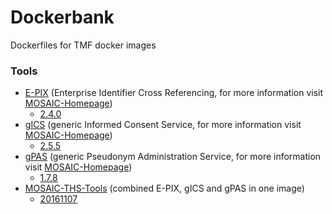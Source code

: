 # Dockerbank
Dockerfiles for TMF docker images

### Tools
- [E-PIX](https://github.com/tmfev/Dockerbank/tree/master/E-PIX) (Enterprise Identifier Cross Referencing, for more information visit [MOSAIC-Homepage](https://mosaic-greifswald.de/werkzeuge-und-vorlagen/id-management-e-pix.html))
  - [2.4.0](https://github.com/tmfev/Dockerbank/tree/master/E-PIX/2.4.0)
- [gICS](https://github.com/tmfev/Dockerbank/tree/master/gICS) (generic Informed Consent Service, for more information visit [MOSAIC-Homepage](https://mosaic-greifswald.de/werkzeuge-und-vorlagen/einwilligungsmanagement-gics.html))
  - [2.5.5](https://github.com/tmfev/Dockerbank/tree/master/gICS/2.5.5)
- [gPAS](https://github.com/tmfev/Dockerbank/tree/master/gPAS) (generic Pseudonym Administration Service, for more information visit [MOSAIC-Homepage](https://mosaic-greifswald.de/werkzeuge-und-vorlagen/pseudonymverwaltung-gpas.html))
  - [1.7.8](https://github.com/tmfev/Dockerbank/tree/master/gPAS/1.7.8)
- [MOSAIC-THS-Tools](https://github.com/tmfev/Dockerbank/tree/master/MOSAIC-THS-Tools) (combined E-PIX, gICS and gPAS in one image)
  - [20161107](https://github.com/tmfev/Dockerbank/tree/master/MOSAIC-THS-Tools/20161107)
